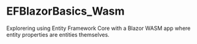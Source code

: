 # EFBlazorBasics_Wasm
Explorering using Entity Framework Core with a Blazor WASM app where entity properties are entities themselves.
